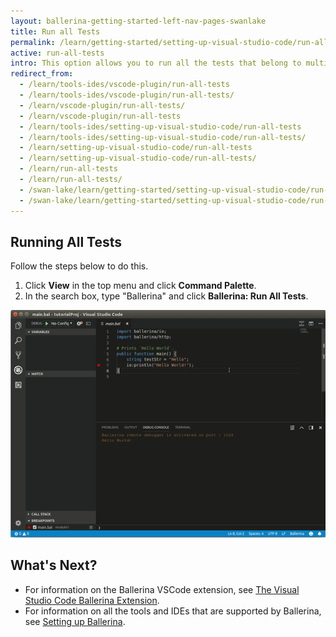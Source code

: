 ```yaml
---
layout: ballerina-getting-started-left-nav-pages-swanlake
title: Run all Tests
permalink: /learn/getting-started/setting-up-visual-studio-code/run-all-tests/
active: run-all-tests
intro: This option allows you to run all the tests that belong to multiple modules of your project. 
redirect_from:
  - /learn/tools-ides/vscode-plugin/run-all-tests
  - /learn/tools-ides/vscode-plugin/run-all-tests/
  - /learn/vscode-plugin/run-all-tests/
  - /learn/vscode-plugin/run-all-tests
  - /learn/tools-ides/setting-up-visual-studio-code/run-all-tests
  - /learn/tools-ides/setting-up-visual-studio-code/run-all-tests/
  - /learn/setting-up-visual-studio-code/run-all-tests
  - /learn/setting-up-visual-studio-code/run-all-tests/
  - /learn/run-all-tests
  - /learn/run-all-tests/
  - /swan-lake/learn/getting-started/setting-up-visual-studio-code/run-all-tests/
  - /swan-lake/learn/getting-started/setting-up-visual-studio-code/run-all-tests
---
```


## Running All Tests 

Follow the steps below to do this.

1. Click **View** in the top menu and click **Command Palette**.
2. In the search box, type "Ballerina" and click **Ballerina: Run All Tests**.

![Run all tests](/learn/images/run-all-tests.gif)

## What's Next?

- For information on the Ballerina VSCode extension, see [The Visual Studio Code Ballerina Extension](/learn/vscode-plugin/).
- For information on all the tools and IDEs that are supported by Ballerina, see [Setting up Ballerina](/learn/installing-ballerina/).